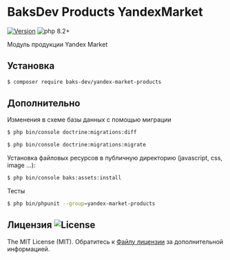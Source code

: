 # BaksDev Products YandexMarket

[![Version](https://img.shields.io/badge/version-7.0.14-blue)](https://github.com/baks-dev/yandex-market-products/releases)
![php 8.2+](https://img.shields.io/badge/php-min%208.1-red.svg)

Модуль продукции Yandex Market

## Установка

``` bash
$ composer require baks-dev/yandex-market-products
```

## Дополнительно

Изменения в схеме базы данных с помощью миграции

``` bash
$ php bin/console doctrine:migrations:diff

$ php bin/console doctrine:migrations:migrate
```

Установка файловых ресурсов в публичную директорию (javascript, css, image ...):

``` bash
$ php bin/console baks:assets:install
```

Тесты

``` bash
$ php bin/phpunit --group=yandex-market-products
```

## Лицензия ![License](https://img.shields.io/badge/MIT-green)

The MIT License (MIT). Обратитесь к [Файлу лицензии](LICENSE.md) за дополнительной информацией.

